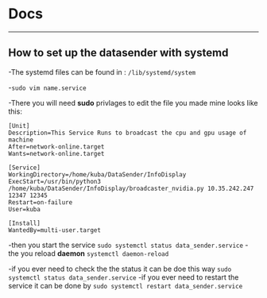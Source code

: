 # Docs
___

## How to set up the datasender with systemd

-The systemd files can be found in : `/lib/systemd/system`


-`sudo vim name.service`


-There you will need **sudo** privlages to edit the file you made mine looks like this:

```
[Unit]
Description=This Service Runs to broadcast the cpu and gpu usage of machine
After=network-online.target
Wants=network-online.target

[Service]
WorkingDirectory=/home/kuba/DataSender/InfoDisplay
ExecStart=/usr/bin/python3 /home/kuba/DataSender/InfoDisplay/broadcaster_nvidia.py 10.35.242.247 12347 12345
Restart=on-failure
User=kuba

[Install]
WantedBy=multi-user.target
```

-then you start the service `sudo systemctl status data_sender.service`
-the you reload **daemon** `systemctl daemon-reload`

-if you ever need to check the the status it can be doe this way `sudo systemctl status data_sender.service`
-if you ever need to restart the service it can be done by `sudo systemctl restart data_sender.service`
